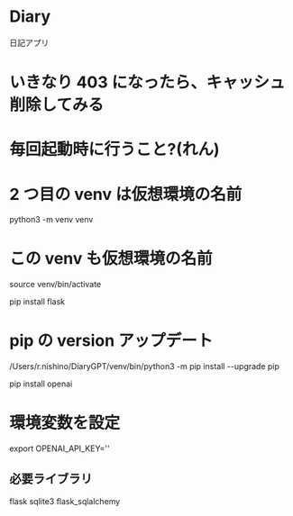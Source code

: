 # Diary

日記アプリ

# いきなり 403 になったら、キャッシュ削除してみる

# 毎回起動時に行うこと?(れん)

# 2 つ目の venv は仮想環境の名前

python3 -m venv venv

# この venv も仮想環境の名前

source venv/bin/activate

pip install flask

# pip の version アップデート

/Users/r.nishino/DiaryGPT/venv/bin/python3 -m pip install --upgrade pip

pip install openai

# 環境変数を設定

export OPENAI_API_KEY=''

## 必要ライブラリ
flask
sqlite3
flask_sqlalchemy
